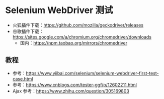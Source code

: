 # Selenium WebDriver 测试
- 火狐插件下载：https://github.com/mozilla/geckodriver/releases
- 谷歌插件下载：https://sites.google.com/a/chromium.org/chromedriver/downloads
  - 国内：https://npm.taobao.org/mirrors/chromedriver

## 教程
- 参考：https://www.yiibai.com/selenium/selenium-webdriver-first-test-case.html
- 参考：https://www.cnblogs.com/tester-ggf/p/12602211.html
- Ajax 参考：https://www.zhihu.com/question/305169803